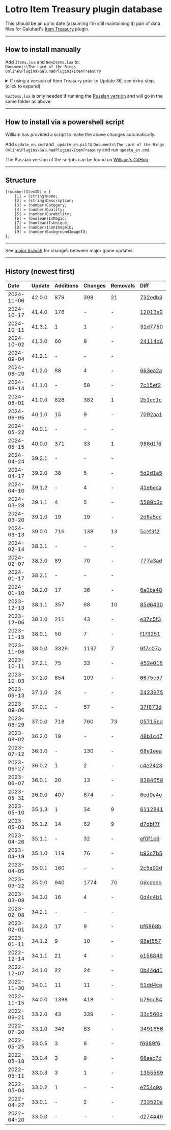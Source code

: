 # Lotro Item Treasury plugin database

This should be an up to date (assuming I'm still maintaining it) pair of data files for Galuhad's [Item Treasury](https://www.lotrointerface.com/downloads/info870-ItemTreasury.html) plugin.

---

## How to install manually
Add `Items.lua` and `NewItems.lua` to:<br/>
`Documents\The Lord of the Rings Online\Plugins\GaluhadPlugins\ItemTreasury`

<details>
  <summary>If using a version of Item Treasury prior to Update 36, see extra step. (click to expand)</summary>

<blockquote>

<br/>

In the same folder, open `Main.lua` and remove the version numbers from the two imports e.g.:
```
import (PLUGINDIR..".33_0_5_Items");
import (PLUGINDIR..".33_0_5_NewItems");
```
to:
```
import (PLUGINDIR..".Items");
import (PLUGINDIR..".NewItems");
```

</blockquote>

</details>

`RuItems.lua` is only needed if running the [Russian version](https://github.com/william-aqn/item-treasury/tree/main/GaluhadPlugins/ItemTreasury) and will go in the same folder as above.

---

## How to install via a powershell script
William has provided a script to make the above changes automatically.

Add `update_en.cmd` and `_update_en.ps1` to `Documents\The Lord of the Rings Online\Plugins\GaluhadPlugins\ItemTreasury` and run `update_en.cmd`.

The Russian version of the scripts can be found on [William's GitHub](https://github.com/william-aqn/item-treasury/tree/main/GaluhadPlugins/ItemTreasury).

---

## Structure
```
[(number)ItemID] = {
	[1] = (string)Name;
	[2] = (string)Description;
	[3] = (number)Category;
	[4] = (number)Quality;
	[5] = (number)Durability;
	[6] = (boolean)IsMagic;
	[7] = (boolean)IsUnique;
	[8] = (number)IconImageID;
	[9] = (number)BackgroundImageID;
};
```

---

See [major branch](https://github.com/dt192/item-treasury-database/tree/major) for changes between major game updates.

---

## History (newest first)
| Date          | Update        | Additions     | Changes       | Removals      | Diff                                                                      |
| :------------ | :------------ | :------------ | :------------ | :------------ | :------------------------------------------------------------------------ |
| 2024-11-06    | 42.0.0        | 879           | 398           | 21            | [732edb3](https://github.com/dt192/item-treasury-database/commit/732edb3ed4701c53e464a4417b237bf3b1ae6e80) |
| 2024-10-17    | 41.4.0        | 176           | -             | -             | [12013e9](https://github.com/dt192/item-treasury-database/commit/12013e95211cc1871327b8f7593799b7f4cc400e) |
| 2024-10-11    | 41.3.1        | 1             | 1             | -             | [31d7750](https://github.com/dt192/item-treasury-database/commit/31d775046eaae90bf9dafce13b5c502bd84ca41f) |
| 2024-10-02    | 41.3.0        | 60            | 9             | -             | [24114d6](https://github.com/dt192/item-treasury-database/commit/24114d6fc07b4541d19b812d2cc737abd76d467a) |
| 2024-09-04    | 41.2.1        | -             | -             | -             |                                                                           |
| 2024-08-29    | 41.2.0        | 88            | 4             | -             | [663ea2a](https://github.com/dt192/item-treasury-database/commit/663ea2a3178102688feecd23409739886e6de0ed) |
| 2024-08-14    | 41.1.0        | -             | 58            | -             | [7c15ef2](https://github.com/dt192/item-treasury-database/commit/7c15ef2d4700b1b92f943c3eb3c2a5280de98b4d) |
| 2024-08-01    | 41.0.0        | 828           | 382           | 1             | [2b1cc1c](https://github.com/dt192/item-treasury-database/commit/2b1cc1c18fbf3f943236b227c4507d38070e5fb7) |
| 2024-06-05    | 40.1.0        | 15            | 9             | -             | [7092aa1](https://github.com/dt192/item-treasury-database/commit/7092aa1812e7c935fd20cc4e5ff40e26bcd6c909) |
| 2024-05-22    | 40.0.1        | -             | -             | -             |                                                                           |
| 2024-05-15    | 40.0.0        | 371           | 33            | 1             | [988d1f6](https://github.com/dt192/item-treasury-database/commit/988d1f633a4929808be073107646b2959e046a11) |
| 2024-04-24    | 39.2.1        | -             | -             | -             |                                                                           |
| 2024-04-17    | 39.2.0        | 38            | 5             | -             | [5d2d1a5](https://github.com/dt192/item-treasury-database/commit/5d2d1a5ab645643cac920e4fc434f8cb2b54ad4d) |
| 2024-04-10    | 39.1.2        | -             | 4             | -             | [41ebeca](https://github.com/dt192/item-treasury-database/commit/41ebeca8cf0b4d2f71c3829f13b1c899bfaf9164) |
| 2024-03-28    | 39.1.1        | 4             | 5             | -             | [5589b3c](https://github.com/dt192/item-treasury-database/commit/5589b3c278170cd0c1f9e22bd2e4e05b3d19fa32) |
| 2024-03-20    | 39.1.0        | 19            | 19            | -             | [2d8a5cc](https://github.com/dt192/item-treasury-database/commit/2d8a5cce7f3df4249ae668a63572fb32876e84a7) |
| 2024-03-13    | 39.0.0        | 716           | 138           | 13            | [5cef3f2](https://github.com/dt192/item-treasury-database/commit/5cef3f275b8ce6abd60cf574e1525e18cfa6fac4) |
| 2024-02-14    | 38.3.1        | -             | -             | -             |                                                                           |
| 2024-02-07    | 38.3.0        | 89            | 70            | -             | [777a3ad](https://github.com/dt192/item-treasury-database/commit/777a3adf423e6c9a5f701f419e67bb9556ce25b7) |
| 2024-01-17    | 38.2.1        | -             | -             | -             |                                                                           |
| 2024-01-10    | 38.2.0        | 17            | 36            | -             | [6a0ba48](https://github.com/dt192/item-treasury-database/commit/6a0ba48dc6853463207cea5a6f362b9d4fd8c9dd) |
| 2023-12-13    | 38.1.1        | 357           | 68            | 10            | [85d6430](https://github.com/dt192/item-treasury-database/commit/85d64302f5d8055c1be7ee2075ff2d59d4011b44) |
| 2023-12-06    | 38.1.0        | 211           | 43            | -             | [e37c5f3](https://github.com/dt192/item-treasury-database/commit/e37c5f3e832af8772013aad786208612d7181576) |
| 2023-11-15    | 38.0.1        | 50            | 7             | -             | [f1f3251](https://github.com/dt192/item-treasury-database/commit/f1f32511311fae8a3712d49fe7af9b9e30af79ea) |
| 2023-11-08    | 38.0.0        | 3329          | 1137          | 7             | [9f7c07a](https://github.com/dt192/item-treasury-database/commit/9f7c07ad6e18616a8f723fbac7eab450714a06e7) |
| 2023-10-11    | 37.2.1        | 75            | 33            | -             | [452e018](https://github.com/dt192/item-treasury-database/commit/452e0182b5f7ac4a7b61e75593d06f6f71134245) |
| 2023-10-03    | 37.2.0        | 854           | 109           | -             | [6675c57](https://github.com/dt192/item-treasury-database/commit/6675c5720fce2fce0950095460fac61fd9ce788e) |
| 2023-09-13    | 37.1.0        | 24            | -             | -             | [2423975](https://github.com/dt192/item-treasury-database/commit/2423975a9cb267e823ce2f47cdbd38a98b7f9882) |
| 2023-09-06    | 37.0.1        | -             | 57            | -             | [37f873d](https://github.com/dt192/item-treasury-database/commit/37f873d6c4f25c6b3a68c6bf505496769a944fda) |
| 2023-08-29    | 37.0.0        | 718           | 760           | 73            | [05715bd](https://github.com/dt192/item-treasury-database/commit/05715bdfdde7e3ae75937fdc91c6986d572dc37e) |
| 2023-08-02    | 36.2.0        | 19            | -             | -             | [48b1c47](https://github.com/dt192/item-treasury-database/commit/48b1c47b083b0fa55595ebfb779a590d8feb34aa) |
| 2023-07-12    | 36.1.0        | -             | 130           | -             | [68e1eea](https://github.com/dt192/item-treasury-database/commit/68e1eea50dc59ce44ff193229e8b00d7d29f5051) |
| 2023-06-27    | 36.0.2        | 1             | 2             | -             | [c4e2428](https://github.com/dt192/item-treasury-database/commit/c4e2428600a538662f2af30971721621d3be2801) |
| 2023-06-07    | 36.0.1        | 20            | 13            | -             | [8384658](https://github.com/dt192/item-treasury-database/commit/8384658374da20758292b9fb948276d1b5e279c5) |
| 2023-05-31    | 36.0.0        | 407           | 674           | -             | [6ed0e4e](https://github.com/dt192/item-treasury-database/commit/6ed0e4e0cca72f504efcd7d3e507268118c8bde1) |
| 2023-05-10    | 35.1.3        | 1             | 34            | 9             | [6112841](https://github.com/dt192/item-treasury-database/commit/6112841e1526667ebc8a28f36df8492df35d7448) |
| 2023-05-03    | 35.1.2        | 14            | 62            | 9             | [d7dbf7f](https://github.com/dt192/item-treasury-database/commit/d7dbf7fcc3640001da21ae363b16a2093591a4b3) |
| 2023-04-26    | 35.1.1        | -             | 32            | -             | [ef0f1c9](https://github.com/dt192/item-treasury-database/commit/ef0f1c90e6a323495d3656d887203b014485df0f) |
| 2023-04-19    | 35.1.0        | 119           | 76            | -             | [b93c7b5](https://github.com/dt192/item-treasury-database/commit/b93c7b56859f51a404086815460c98033b0460c0) |
| 2023-04-05    | 35.0.1        | 160           | -             | -             | [2c5a92d](https://github.com/dt192/item-treasury-database/commit/2c5a92d90568fab793f235755e1eff004da894f6) |
| 2023-03-22    | 35.0.0        | 940           | 1774          | 70            | [06cdaeb](https://github.com/dt192/item-treasury-database/commit/06cdaeb471bc53fc1f256e8fbd5426544f70936d) |
| 2023-03-08    | 34.3.0        | 16            | 4             | -             | [0d4c4b1](https://github.com/dt192/item-treasury-database/commit/0d4c4b1c44d211edf4117ecd88c12451bbdea840) |
| 2023-02-08    | 34.2.1        | -             | -             | -             |                                                                           |
| 2023-02-01    | 34.2.0        | 17            | 9             | -             | [bf6868b](https://github.com/dt192/item-treasury-database/commit/bf6868b6377ed947d4aa08c1f27938a3f732310f) |
| 2023-01-11    | 34.1.2        | 9             | 10            | -             | [98af557](https://github.com/dt192/item-treasury-database/commit/98af55767f010aab9ccdf42971eae3e92e97283c) |
| 2022-12-14    | 34.1.1        | 21            | 4             | -             | [e158849](https://github.com/dt192/item-treasury-database/commit/e158849c01503aa9a0194d2ea0c6abd5d48e13f4) |
| 2022-12-07    | 34.1.0        | 22            | 24            | -             | [0b44dd1](https://github.com/dt192/item-treasury-database/commit/0b44dd156ac573dc2297d4a439608de94840da3d) |
| 2022-11-30    | 34.0.1        | 11            | 11            | -             | [51dd4ca](https://github.com/dt192/item-treasury-database/commit/51dd4ca926f3b881bcf83a57f1325767c8d5d568) |
| 2022-11-15    | 34.0.0        | 1398          | 418           | -             | [b79cc84](https://github.com/dt192/item-treasury-database/commit/b79cc846ffe475174de8be6a1653712efae32d1f) |
| 2022-09-21    | 33.2.0        | 43            | 339           | -             | [33c560d](https://github.com/dt192/item-treasury-database/commit/33c560da6929bbf561ca11f7abffa37919244fa9) |
| 2022-07-20    | 33.1.0        | 349           | 83            | -             | [3491656](https://github.com/dt192/item-treasury-database/commit/3491656b4f4d6ba2e532e88e6ca6119e06c4c8bd) |
| 2022-05-25    | 33.0.5        | 3             | 6             | -             | [f6989f6](https://github.com/dt192/item-treasury-database/commit/f6989f6f7152d2244d614a2049d2a88ff03be154) |
| 2022-05-18    | 33.0.4        | 3             | 9             | -             | [66aac7d](https://github.com/dt192/item-treasury-database/commit/66aac7d97b2755637989625807314e75d97b449c) |
| 2022-05-11    | 33.0.3        | 3             | 1             | -             | [1355569](https://github.com/dt192/item-treasury-database/commit/1355569d16342fc8baf92272610e82345d2c7720) |
| 2022-05-04    | 33.0.2        | 1             | -             | -             | [e754c9a](https://github.com/dt192/item-treasury-database/commit/e754c9af700ca76bc8e45a84f11914ad485f2180) |
| 2022-04-27    | 33.0.1        | -             | 2             | -             | [733520a](https://github.com/dt192/item-treasury-database/commit/733520a247b5e2a95fc377b7daf0d2caf7856a64) |
| 2022-04-20    | 33.0.0        | -             | -             | -             | [d274449](https://github.com/dt192/item-treasury-database/commit/d2744492a88274b75609246c2a1b128442b1b616) |

